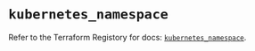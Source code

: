 # `kubernetes_namespace`

Refer to the Terraform Registory for docs: [`kubernetes_namespace`](https://registry.terraform.io/providers/hashicorp/kubernetes/2.25.2/docs/resources/namespace).
